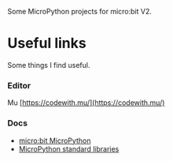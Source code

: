 Some MicroPython projects for micro:bit V2.

# Useful links

Some things I find useful.

### Editor

Mu [https://codewith.mu/](https://codewith.mu/)


### Docs

 - [micro:bit MicroPython](https://microbit-micropython.readthedocs.io/en/v2-docs/)
 - [MicroPython standard libraries](http://docs.micropython.org/en/latest/library/index.html#python-standard-libraries-and-micro-libraries)

